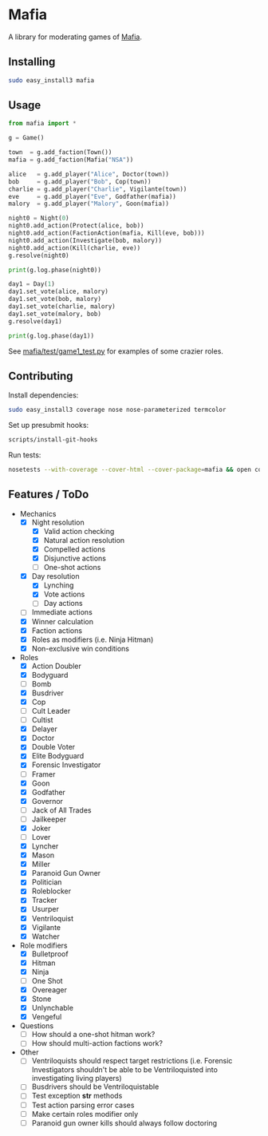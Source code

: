 # Mafia

A library for moderating games of [Mafia](http://wiki.mafiascum.net/).


## Installing

```sh
sudo easy_install3 mafia
```


## Usage

```python
from mafia import *

g = Game()

town  = g.add_faction(Town())
mafia = g.add_faction(Mafia("NSA"))

alice   = g.add_player("Alice", Doctor(town))
bob     = g.add_player("Bob", Cop(town))
charlie = g.add_player("Charlie", Vigilante(town))
eve     = g.add_player("Eve", Godfather(mafia))
malory  = g.add_player("Malory", Goon(mafia))

night0 = Night(0)
night0.add_action(Protect(alice, bob))
night0.add_action(FactionAction(mafia, Kill(eve, bob)))
night0.add_action(Investigate(bob, malory))
night0.add_action(Kill(charlie, eve))
g.resolve(night0)

print(g.log.phase(night0))

day1 = Day(1)
day1.set_vote(alice, malory)
day1.set_vote(bob, malory)
day1.set_vote(charlie, malory)
day1.set_vote(malory, bob)
g.resolve(day1)

print(g.log.phase(day1))
```

See [mafia/test/game1_test.py](mafia/test/game1_test.py) for examples of some crazier roles.


## Contributing

Install dependencies:
```sh
sudo easy_install3 coverage nose nose-parameterized termcolor
```

Set up presubmit hooks:
```sh
scripts/install-git-hooks
```

Run tests:
```sh
nosetests --with-coverage --cover-html --cover-package=mafia && open cover/index.html
```


## Features / ToDo

- Mechanics
  - [x] Night resolution
    - [x] Valid action checking
    - [x] Natural action resolution
    - [x] Compelled actions
    - [X] Disjunctive actions
    - [ ] One-shot actions
  - [x] Day resolution
    - [x] Lynching
    - [x] Vote actions
    - [ ] Day actions
  - [ ] Immediate actions
  - [x] Winner calculation
  - [x] Faction actions
  - [x] Roles as modifiers (i.e. Ninja Hitman)
  - [x] Non-exclusive win conditions
- Roles
  - [x] Action Doubler
  - [x] Bodyguard
  - [ ] Bomb
  - [x] Busdriver
  - [x] Cop
  - [ ] Cult Leader
  - [ ] Cultist
  - [x] Delayer
  - [x] Doctor
  - [x] Double Voter
  - [x] Elite Bodyguard
  - [x] Forensic Investigator
  - [ ] Framer
  - [x] Goon
  - [x] Godfather
  - [x] Governor
  - [ ] Jack of All Trades
  - [ ] Jailkeeper
  - [x] Joker
  - [ ] Lover
  - [x] Lyncher
  - [x] Mason
  - [x] Miller
  - [x] Paranoid Gun Owner
  - [x] Politician
  - [x] Roleblocker
  - [x] Tracker
  - [x] Usurper
  - [x] Ventriloquist
  - [x] Vigilante
  - [x] Watcher
- Role modifiers
  - [x] Bulletproof
  - [x] Hitman
  - [x] Ninja
  - [ ] One Shot
  - [x] Overeager
  - [x] Stone
  - [x] Unlynchable
  - [x] Vengeful
- Questions
  - [ ] How should a one-shot hitman work?
  - [ ] How should multi-action factions work?
- Other
  - [ ] Ventriloquists should respect target restrictions (i.e. Forensic Investigators shouldn't be able to be Ventriloquisted into investigating living players)
  - [ ] Busdrivers should be Ventriloquistable
  - [ ] Test exception __str__ methods
  - [ ] Test action parsing error cases
  - [ ] Make certain roles modifier only
  - [ ] Paranoid gun owner kills should always follow doctoring

